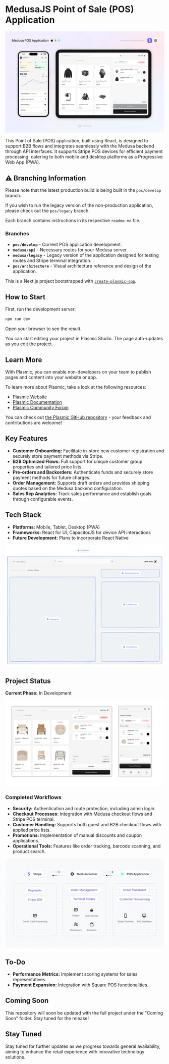 # MedusaJS Point of Sale (POS) Application

![POS Application Interface](./Coming%20Soon/thumbnail-image.jpg)

This Point of Sale (POS) application, built using React, is designed to support B2B flows and integrates seamlessly with the Medusa backend through API interfaces. It supports Stripe POS devices for efficient payment processing, catering to both mobile and desktop platforms as a Progressive Web App (PWA).

## ⚠️ Branching Information

Please note that the latest production build is being built in the `pos/develop` branch.

If you wish to run the legacy version of the non-production application, please check out the `pos/legacy` branch.

Each branch contains instructions in its respective `readme.md` file.

### Branches

- **`pos/develop`** - Current POS application development.
- **`medusa/api`** - Necessary routes for your Medusa server.
- **`medusa/legacy`** - Legacy version of the application designed for testing routes and Stripe terminal integration.
- **`pos/architecture`** - Visual architecture reference and design of the application.

This is a Next.js project bootstrapped with [`create-plasmic-app`](https://www.npmjs.com/package/create-plasmic-app).

## How to Start

First, run the development server:

```bash
npm run dev
```

Open your browser to see the result.

You can start editing your project in Plasmic Studio. The page auto-updates as you edit the project.

## Learn More

With Plasmic, you can enable non-developers on your team to publish pages and content into your website or app.

To learn more about Plasmic, take a look at the following resources:

- [Plasmic Website](https://www.plasmic.app/)
- [Plasmic Documentation](https://docs.plasmic.app/learn/)
- [Plasmic Community Forum](https://forum.plasmic.app/)

You can check out [the Plasmic GitHub repository](https://github.com/plasmicapp/plasmic) - your feedback and contributions are welcome!

## Key Features

- **Customer Onboarding:** Facilitate in-store new customer registration and securely store payment methods via Stripe.
- **B2B Optimized Flows:** Full support for unique customer group properties and tailored price lists.
- **Pre-orders and Backorders:** Authenticate funds and securely store payment methods for future charges.
- **Order Management:** Supports draft orders and provides shipping quotes based on the Medusa backend configuration.
- **Sales Rep Analytics:** Track sales performance and establish goals through configurable events.

## Tech Stack

- **Platforms:** Mobile, Tablet, Desktop (PWA)
- **Frameworks:** React for UI, CapacitorJS for device API interactions
- **Future Development:** Plans to incorporate React Native

![POS Flows](./Coming%20Soon/pos-layout.png)

## Project Status

**Current Phase:** In Development

![POS Flows](./Coming%20Soon/preview.png)

### Completed Workflows

- **Security:** Authentication and route protection, including admin login.
- **Checkout Processes:** Integration with Medusa checkout flows and Stripe POS terminal.
- **Customer Handling:** Supports both guest and B2B checkout flows with applied price lists.
- **Promotions:** Implementation of manual discounts and coupon applications.
- **Operational Tools:** Features like order tracking, barcode scanning, and product search.

![POS Flows](./Coming%20Soon/pos-flows.png)

## To-Do

- **Performance Metrics:** Implement scoring systems for sales representatives.
- **Payment Expansion:** Integration with Square POS functionalities.

## Coming Soon

This repository will soon be updated with the full project under the "Coming Soon" folder. Stay tuned for the release!

## Stay Tuned

Stay tuned for further updates as we progress towards general availability, aiming to enhance the retail experience with innovative technology solutions.
